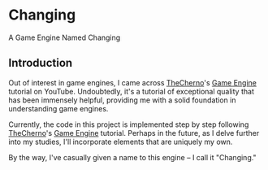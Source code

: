 # Changing
A Game Engine Named Changing

## Introduction
Out of interest in game engines, I came across [TheCherno](https://www.youtube.com/@TheCherno)'s [Game Engine](https://www.youtube.com/watch?v=JxIZbV_XjAs&list=PLlrATfBNZ98dC-V-N3m0Go4deliWHPFwT) tutorial on YouTube. Undoubtedly, it's a tutorial of exceptional quality that has been immensely helpful, providing me with a solid foundation in understanding game engines.

Currently, the code in this project is implemented step by step following [TheCherno](https://www.youtube.com/@TheCherno)'s [Game Engine](https://www.youtube.com/watch?v=JxIZbV_XjAs&list=PLlrATfBNZ98dC-V-N3m0Go4deliWHPFwT) tutorial. Perhaps in the future, as I delve further into my studies, I'll incorporate elements that are uniquely my own.

By the way, I've casually given a name to this engine – I call it "Changing." 
